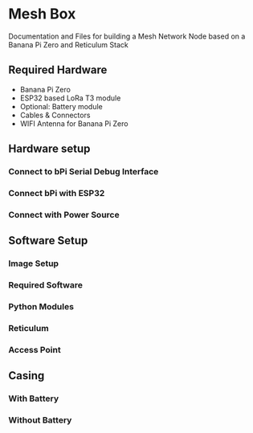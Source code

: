 # Mesh Box
Documentation and Files for building a Mesh Network Node based on a Banana Pi Zero and Reticulum Stack

## Required Hardware
- Banana Pi Zero
- ESP32 based LoRa T3 module
- Optional: Battery module
- Cables & Connectors
- WIFI Antenna for Banana Pi Zero

## Hardware setup

### Connect to bPi Serial Debug Interface

### Connect bPi with ESP32

### Connect with Power Source


## Software Setup

### Image Setup

### Required Software

### Python Modules

### Reticulum

### Access Point


## Casing

### With Battery

### Without Battery
